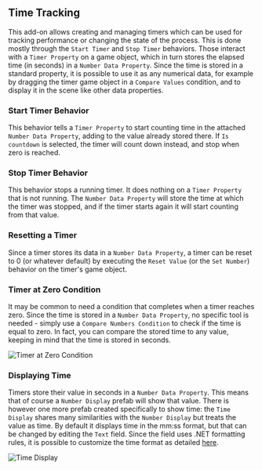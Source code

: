 ## Time Tracking

This add-on allows creating and managing timers which can be used for tracking performance or changing the state of the
process. This is done mostly through the `Start Timer` and `Stop Timer` behaviors. Those interact with a
`Timer Property` on a game object, which in turn stores the elapsed time (in seconds) in a `Number Data Property`. Since
the time is stored in a standard property, it is possible to use it as any numerical data, for example by dragging the
timer game object in a `Compare Values` condition, and to display it in the scene like other data properties.

### Start Timer Behavior

This behavior tells a `Timer Property` to start counting time in the attached `Number Data Property`, adding to the
value already stored there. If `Is countdown` is selected, the timer will count down instead, and stop when zero is
reached.

### Stop Timer Behavior

This behavior stops a running timer. It does nothing on a `Timer Property` that is not running. The
`Number Data Property` will store the time at which the timer was stopped, and if the timer starts again it will start
counting from that value.

### Resetting a Timer

Since a timer stores its data in a `Number Data Property`, a timer can be reset to 0 (or whatever default) by executing
the `Reset Value` (or the `Set Number`) behavior on the timer's game object.

### Timer at Zero Condition

It may be common to need a condition that completes when a timer reaches zero. Since the time is stored in a
`Number Data Property`, no specific tool is needed - simply use a `Compare Numbers Condition` to check if the time is
equal to zero. In fact, you can compare the stored time to any value, keeping in mind that the time is stored in
seconds.

![Timer at Zero Condition](images/timer-at-zero-condition.png)

### Displaying Time

Timers store their value in seconds in a `Number Data Property`. This means that of course a `Number Display` prefab
will show that value. There is however one more prefab created specifically to show time: the `Time Display` shares many
similarities with the `Number Display` but treats the value as time. By default it displays time in the mm:ss format,
but that can be changed by editing the `Text` field. Since the field uses .NET formatting rules, it is possible to
customize the time format as
detailed [here](https://docs.microsoft.com/en-us/dotnet/standard/base-types/standard-timespan-format-strings).

![Time Display](images/time-display.png)
